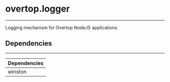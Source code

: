 # overtop.logger
---

Logging mechanism for Overtop NodeJS applications

## Dependencies
---

| Dependencies |
|--------------|
| winston      |